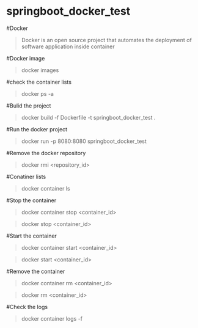 # springboot_docker_test

#Docker 
>Docker is an open source project that automates the deployment of software application inside container

#Docker image 
>docker images

#check the container lists
>docker ps -a

#Bulid the project 
>docker build -f Dockerfile -t springboot_docker_test .

#Run the docker project
>docker run -p 8080:8080 springboot_docker_test

#Remove the docker repository
>docker rmi <repository_id>

#Conatiner lists
>docker container ls

#Stop the container
>docker container stop <container_id>

>docker stop <container_id>

#Start the container
>docker container start <container_id>

>docker start <container_id>

#Remove the container
>docker container rm <container_id>

>docker rm <container_id>

#Check the logs
>docker container logs -f <container-id>
